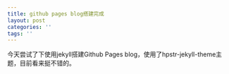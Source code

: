 ```yaml
---
title: github pages blog搭建完成
layout: post
categories: ''
tags: ''
---
```

今天尝试了下使用jekyll搭建Github Pages blog，使用了hpstr-jekyll-theme主题，目前看来挺不错的。
